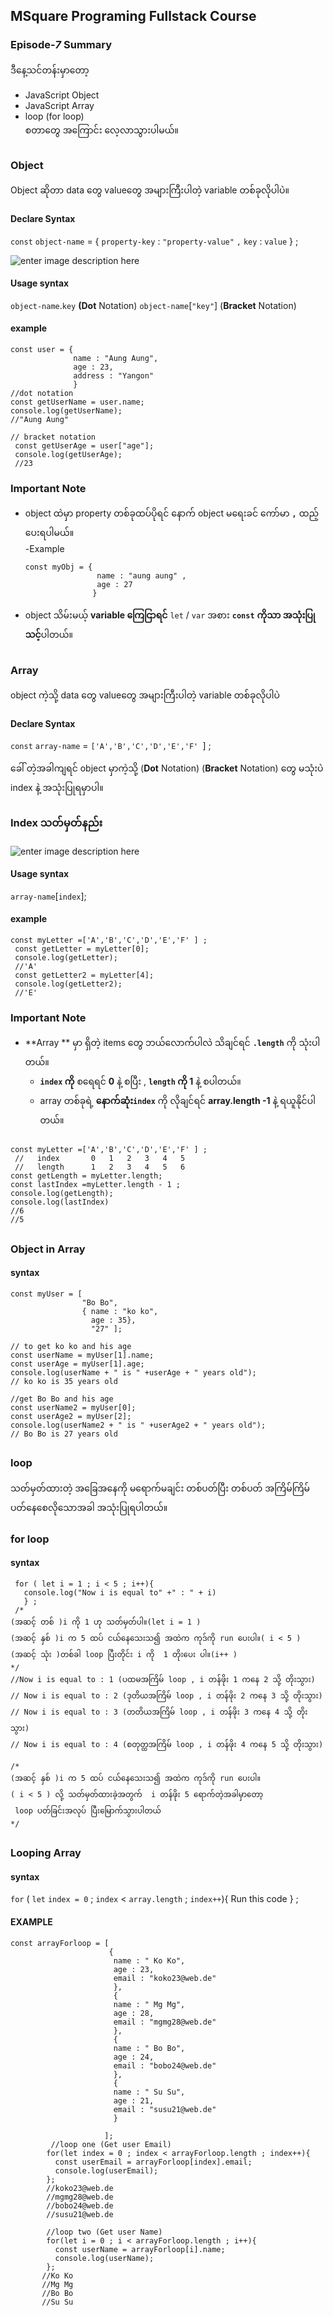 ﻿## MSquare Programing Fullstack Course
### Episode-*7* Summary

ဒီနေ့သင်တန်းမှာတော့ 
 - ‌JavaScript Object
 - JavaScript Array
 - loop (for loop)<br>
 စတာတွေ အကြောင်း လေ့လာသွားပါမယ်။
 ## 
 ### Object 
 Object ဆိုတာ data တွေ valueတွေ အများကြီးပါတဲ့ variable တစ်ခုလိုပါပဲ။
 
 #### Declare Syntax

 `const` `object-name` = { 
 `property-key` : `"property-value"` `,`
 `key` : `value`
 } ;

![enter image description here](https://miro.medium.com/max/856/0*7EptITWWPaI9BoxL.png)
#### Usage syntax
`object-name`.`key` **(Dot** Notation)
`object-name`[`"key"`] (**Bracket** Notation)
#### example

    const user = {
                  name : "Aung Aung",
                  age : 23,
                  address : "Yangon"
                  }
    //dot notation
    const getUserName = user.name;
    console.log(getUserName);
    //"Aung Aung"
    
    // bracket notation
     const getUserAge = user["age"];
     console.log(getUserAge);
     //23
### Important Note

 - object ထဲမှာ property တစ်ခုထပ်ပိုရင် နောက် object မ‌ရေးခင် ကော်မာ **`,`** ထည့် ပေးရပါမယ်။ <br>
 -Example
 

 

       const myObj = {
                       name : "aung aung" ,
                       age : 27
                      }

 - object သိမ်းမယ့် **variable ကြေငြာရင်**  `let` / `var` အစား **`const`** **ကိုသာ အသုံးပြုသင့်**ပါတယ်။

  ##
  ### Array
  object ကဲ့သို့ data တွေ valueတွေ အများကြီးပါတဲ့ variable တစ်ခုလိုပါပဲ<br>
   #### Declare Syntax

 `const` `array-name` = `['A','B','C','D','E','F' `] ;

ခေါ် တဲ့အခါကျရင် object မှာကဲ့သို့ (**Dot** Notation) (**Bracket** Notation) တွေ မသုံးပဲ index နဲ့ အသုံးပြုရမှာပါ။
### Index သတ်မှတ်နည်း
![enter image description here](https://miro.medium.com/max/640/1*hLp5vDQse-YUOpvgI9hfDw.webp)

 #### Usage syntax
 ‌`array-name`[`index`];
 #### example
 

    const myLetter =['A','B','C','D','E','F' ] ;
     const getLetter = myLetter[0];
     console.log(getLetter);
     //'A'
     const getLetter2 = myLetter[4];
     console.log(getLetter2);
     //'E'

### Important Note

- **Array ** မှာ ရှိတဲ့ items တွေ ဘယ်လောက်ပါလဲ သိချင်ရင် **`.length`** ကို သုံးပါတယ်။     
     - **`index` ကို** စရေရင် **0** နဲ့ စပြီး , **`length` ကို 1** နဲ့ စပါတယ်။
     - array တစ်ခုရဲ့ **နောက်ဆုံး`index`** ကို လိုချင်ရင် **‌array.length -1** နဲ့ ရယူနိုင်ပါတယ်။
     
###

    const myLetter =['A','B','C','D','E','F' ] ; 
     //   index       0   1   2   3   4   5
     //   length      1   2   3   4   5   6
    const getLength = myLetter.length; 
    const lastIndex =myLetter.length - 1 ;
    console.log(getLength);
    console.log(lastIndex) 
    //6
    //5 

  
  
##
### Object in Array
#### syntax

    const myUser = [
                    "Bo Bo",
                    { name : "ko ko",
                      age : 35},
                      "27" ];
    
    // to get ko ko and his age
    const userName = myUser[1].name;
    const userAge = myUser[1].age;
    console.log(userName + " is " +userAge + " years old");
    // ko ko is 35 years old
    
    //get Bo Bo and his age
    const userName2 = myUser[0];
    const userAge2 = myUser[2];
    console.log(userName2 + " is " +userAge2 + " years old");
    // Bo Bo is 27 years old
    
                      
   ##
   ### loop 
   သတ်မှတ်ထားတဲ့ အခြေအနေကို မရောက်မချင်း တစ်ပတ်ပြီး တစ်ပတ် အကြိမ်ကြိမ်ပတ်နေ‌စေလိုသောအခါ အသုံးပြုရပါတယ်။
  ### for loop 
   #### syntax
  

     for ( let i = 1 ; i < 5 ; i++){ 
       console.log("Now i is equal to" +" : " + i)
       } ;
     /*
    (အဆင့် တစ် )i ကို 1 ဟု သတ်မှတ်ပါ။(let i = 1 )
    (အဆင့် နှစ် )i က 5 ထပ် ငယ်နေသေးသ၍ အထဲက ကုဒ်ကို run ပေးပါ။( i < 5 )
    (အဆင့် သုံး )တစ်ခါ loop ပြီးတိုင်း i ကို  1 တိုးပေး ပါ။(i++ )
    */
    //Now i is equal to : 1 (ပထမအကြိမ် loop , i တန်ဖိုး 1 ကနေ 2 သို့ တိုးသွား)
    // Now i is equal to : 2 (ဒုတိယအကြိမ် loop , i တန်ဖိုး 2 ကနေ 3 သို့ တိုးသွား)
    // Now i is equal to : 3 (တတိယအကြိမ် loop , i တန်ဖိုး 3 ကနေ 4 သို့ တိုးသွား)
    // Now i is equal to : 4 (စတုတ္ထအကြိမ် loop , i တန်ဖိုး 4 ကနေ 5 သို့ တိုးသွား)
    
    /*
    (အဆင့် နှစ် )i က 5 ထပ် ငယ်နေသေးသ၍ အထဲက ကုဒ်ကို run ပေးပါ။
    ( i < 5 ) လို့ သတ်မှတ်ထားခဲ့အတွက်  i တန်ဖိုး 5 ရောက်တဲ့အခါမှာတော့
     loop ပတ်ခြင်းအလုပ် ပြီးမြောက်သွားပါတယ် 
    */
   ##
   ### Looping Array 
   #### syntax
   `for` ( `let` `index = 0` ; `index` < `array.length` ; `index++`){ Run this code } ;
   #### EXAMPLE

    const arrayForloop = [
                          {
                           name : " Ko Ko",
                           age : 23,
                           email : "koko23@web.de"
                           },
                           {
                           name : " Mg Mg",
                           age : 28,
                           email : "mgmg28@web.de"
                           },
                           {
                           name : " Bo Bo",
                           age : 24,
                           email : "bobo24@web.de"
                           },
                           {
                           name : " Su Su",
                           age : 21,
                           email : "susu21@web.de"
                           }
                          
                         ];
             //loop one (Get user Email)
            for(let index = 0 ; index < arrayForloop.length ; index++){
              const userEmail = arrayForloop[index].email;
              console.log(userEmail);
            };
            //koko23@web.de
            //mgmg28@web.de
            //bobo24@web.de
            //susu21@web.de
            
            //loop two (Get user Name)
            for(let i = 0 ; i < arrayForloop.length ; i++){
              const userName = arrayForloop[i].name;
              console.log(userName);
            };
           //Ko Ko
           //Mg Mg
           //Bo Bo
           //Su Su

